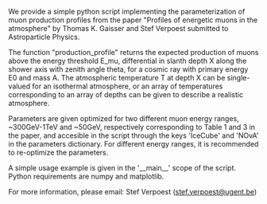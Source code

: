 We provide a simple python script implementing the parameterization of muon production profiles from the paper "Profiles of energetic muons in the atmosphere" by Thomas K. Gaisser and Stef Verpoest submitted to Astroparticle Physics.

The function "production_profile" returns the expected production of muons above the energy threshold E_mu, differential in slanth depth X along the shower axis with zenith angle theta, for a cosmic ray with primary energy E0 and mass A. The atmospheric temperature T at depth X can be single-valued for an isothermal atmosphere, or an array of temperatures corresponding to an array of depths can be given to describe a realistic atmosphere. 

Parameters are given optimized for two different muon energy ranges, ~300GeV-1TeV and ~50GeV, respectively corresponding to Table 1 and 3 in the paper, and accesible in the script through the keys 'IceCube' and 'NOvA' in the parameters dictionary. For different energy ranges, it is recommended to re-optimize the parameters.

A simple usage example is given in the '\_\_main\_\_' scope of the script. Python requirements are numpy and matplotlib.

For more information, please email: Stef Verpoest (stef.verpoest@ugent.be)

